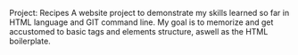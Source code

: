 Project: Recipes
A website project to demonstrate my skills learned so far in HTML language and GIT command line.
My goal is to memorize and get accustomed to basic tags and elements structure, aswell as the HTML boilerplate.